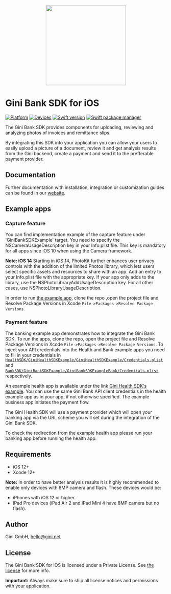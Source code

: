 <p align="center">
<img src="img/repo-logo.png" width="250">
</p>

# Gini Bank SDK for iOS

[![Platform](https://img.shields.io/badge/platform-iOS-lightgrey.svg)]()
[![Devices](https://img.shields.io/badge/devices-iPhone%20%7C%20iPad-blue.svg)]()
[![Swift version](https://img.shields.io/badge/swift-5.0-orange.svg)]()
[![Swift package manager](https://img.shields.io/badge/Swift_Package_Manager-compatible-orange?style=flat-square)]()


The Gini Bank SDK provides components for uploading, reviewing and analyzing photos of invoices and remittance slips.

By integrating this SDK into your application you can allow your users to easily upload a picture of a document, review it and get analysis results from the Gini backend, create a payment and send it to the prefferable payment provider.

## Documentation

Further documentation with installation, integration or customization guides can be found in our [website](https://developer.gini.net/gini-mobile-ios/GiniBankSDK/).

## Example apps

### Capture feature

You can find implementation example of the capture feature under 'GiniBankSDKExample' target.
You need to specify the NSCameraUsageDescription key in your Info.plist file. This key is mandatory for all apps since iOS 10 when using the Camera framework.

**Note: iOS 14**
Starting in iOS 14, PhotoKit further enhances user privacy controls with the addition of the limited Photos library, which lets users select specific assets and resources to share with an app. Add an entry to your Info.plist file with the appropriate key. If your app only adds to the library, use the NSPhotoLibraryAddUsageDescription key. For all other cases, use NSPhotoLibraryUsageDescription.

In order to run [the example app](https://github.com/gini/gini-mobile-ios/tree/GiniBankSDK%3B3.1.0/BankSDK/GiniBankSDKExample/GiniBankSDKExample), clone the repo ,open the project file and Resolve Package Versions in Xcode `File->Packages->Resolve Package Versions`.

### Payment feature

The banking example app demonstrates how to integrate the Gini Bank SDK. 
To run the apps, clone the repo, open the project file and Resolve Package Versions in Xcode `File->Packages->Resolve Package Versions`.
To inject your API credentials into the Health and Bank example apps you need to fill in your credentials in [`HealthSDK/GiniHealthSDKExample/GiniHealthSDKExample/Credentials.plist`](https://github.com/gini/gini-mobile-ios/blob/main/HealthSDK/GiniHealthSDKExample/GiniHealthSDKExample/Credentials.plist) and [`BankSDK/GiniBankSDKExample/GiniBankSDKExampleBank/Credentials.plist`](https://github.com/gini/gini-mobile-ios/blob/GiniBankSDK%3B3.1.0/BankSDK/GiniBankSDKExample/GiniBankSDKExampleBank/Credentials.plist/), respectively.

An example health app is available under the link [Gini Health SDK's example](https://github.com/gini/gini-mobile-ios/blob/main/HealthSDK/GiniHeathSDKExample).
You can use the same Gini Bank API client credentials in the health example app as in your app, if not otherwise specified.
The example business app initiates the payment flow.

The Gini Health SDK will use a payment provider which will open your banking app via the URL scheme you will set during the integration of the Gini Bank SDK.

To check the redirection from the example health app please run your banking app before running the health app.

## Requirements

- iOS 12+
- Xcode 12+

**Note:**
In order to have better analysis results it is highly recommended to enable only devices with 8MP camera and flash. These devices would be:

* iPhones with iOS 12 or higher.
* iPad Pro devices (iPad Air 2 and iPad Mini 4 have 8MP camera but no flash).

## Author

Gini GmbH, hello@gini.net

## License

The Gini Bank SDK for iOS is licensed under a Private License. See [the license](http://developer.gini.net/gini-mobile-ios/GiniBankSDK/license.html) for more info.

**Important:** Always make sure to ship all license notices and permissions with your application.
